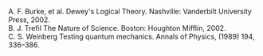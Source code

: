 A.	F. Burke, et al. Dewey's Logical Theory. 
Nashville: Vanderbilt University Press, 2002.<br>
B.	J. Trefil The Nature of Science. Boston: Houghton Mifflin, 2002.<br>
C.	S. Weinberg Testing quantum mechanics. Annals of Physics, (1989) 194, 336–386.
